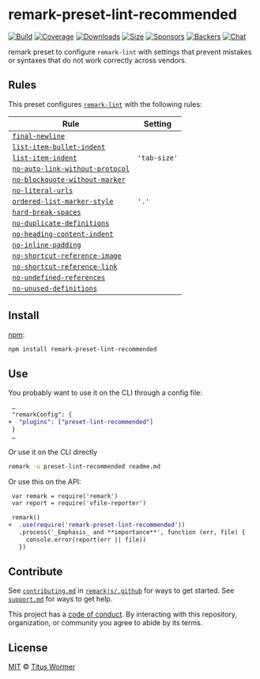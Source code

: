 <!--This file is generated-->

# remark-preset-lint-recommended

[![Build][build-badge]][build]
[![Coverage][coverage-badge]][coverage]
[![Downloads][downloads-badge]][downloads]
[![Size][size-badge]][size]
[![Sponsors][sponsors-badge]][collective]
[![Backers][backers-badge]][collective]
[![Chat][chat-badge]][chat]

remark preset to configure `remark-lint` with settings that prevent
mistakes or syntaxes that do not work correctly across vendors.

## Rules

This preset configures [`remark-lint`](https://github.com/remarkjs/remark-lint) with the following rules:

| Rule | Setting |
| - | - |
| [`final-newline`](https://github.com/remarkjs/remark-lint/tree/master/packages/remark-lint-final-newline) | |
| [`list-item-bullet-indent`](https://github.com/remarkjs/remark-lint/tree/master/packages/remark-lint-list-item-bullet-indent) | |
| [`list-item-indent`](https://github.com/remarkjs/remark-lint/tree/master/packages/remark-lint-list-item-indent) | `'tab-size'` |
| [`no-auto-link-without-protocol`](https://github.com/remarkjs/remark-lint/tree/master/packages/remark-lint-no-auto-link-without-protocol) | |
| [`no-blockquote-without-marker`](https://github.com/remarkjs/remark-lint/tree/master/packages/remark-lint-no-blockquote-without-marker) | |
| [`no-literal-urls`](https://github.com/remarkjs/remark-lint/tree/master/packages/remark-lint-no-literal-urls) | |
| [`ordered-list-marker-style`](https://github.com/remarkjs/remark-lint/tree/master/packages/remark-lint-ordered-list-marker-style) | `'.'` |
| [`hard-break-spaces`](https://github.com/remarkjs/remark-lint/tree/master/packages/remark-lint-hard-break-spaces) | |
| [`no-duplicate-definitions`](https://github.com/remarkjs/remark-lint/tree/master/packages/remark-lint-no-duplicate-definitions) | |
| [`no-heading-content-indent`](https://github.com/remarkjs/remark-lint/tree/master/packages/remark-lint-no-heading-content-indent) | |
| [`no-inline-padding`](https://github.com/remarkjs/remark-lint/tree/master/packages/remark-lint-no-inline-padding) | |
| [`no-shortcut-reference-image`](https://github.com/remarkjs/remark-lint/tree/master/packages/remark-lint-no-shortcut-reference-image) | |
| [`no-shortcut-reference-link`](https://github.com/remarkjs/remark-lint/tree/master/packages/remark-lint-no-shortcut-reference-link) | |
| [`no-undefined-references`](https://github.com/remarkjs/remark-lint/tree/master/packages/remark-lint-no-undefined-references) | |
| [`no-unused-definitions`](https://github.com/remarkjs/remark-lint/tree/master/packages/remark-lint-no-unused-definitions) | |

## Install

[npm][]:

```sh
npm install remark-preset-lint-recommended
```

## Use

You probably want to use it on the CLI through a config file:

```diff
 …
 "remarkConfig": {
+  "plugins": ["preset-lint-recommended"]
 }
 …
```

Or use it on the CLI directly

```sh
remark -u preset-lint-recommended readme.md
```

Or use this on the API:

```diff
 var remark = require('remark')
 var report = require('vfile-reporter')

 remark()
+  .use(require('remark-preset-lint-recommended'))
   .process('_Emphasis_ and **importance**', function (err, file) {
     console.error(report(err || file))
   })
```

## Contribute

See [`contributing.md`][contributing] in [`remarkjs/.github`][health] for ways
to get started.
See [`support.md`][support] for ways to get help.

This project has a [code of conduct][coc].
By interacting with this repository, organization, or community you agree to
abide by its terms.

## License

[MIT][license] © [Titus Wormer][author]

[build-badge]: https://img.shields.io/travis/remarkjs/remark-lint/master.svg

[build]: https://travis-ci.org/remarkjs/remark-lint

[coverage-badge]: https://img.shields.io/codecov/c/github/remarkjs/remark-lint.svg

[coverage]: https://codecov.io/github/remarkjs/remark-lint

[downloads-badge]: https://img.shields.io/npm/dm/remark-preset-lint-recommended.svg

[downloads]: https://www.npmjs.com/package/remark-preset-lint-recommended

[size-badge]: https://img.shields.io/bundlephobia/minzip/remark-preset-lint-recommended.svg

[size]: https://bundlephobia.com/result?p=remark-preset-lint-recommended

[sponsors-badge]: https://opencollective.com/unified/sponsors/badge.svg

[backers-badge]: https://opencollective.com/unified/backers/badge.svg

[collective]: https://opencollective.com/unified

[chat-badge]: https://img.shields.io/badge/chat-spectrum.svg

[chat]: https://spectrum.chat/unified/remark

[npm]: https://docs.npmjs.com/cli/install

[health]: https://github.com/remarkjs/.github

[contributing]: https://github.com/remarkjs/.github/blob/master/contributing.md

[support]: https://github.com/remarkjs/.github/blob/master/support.md

[coc]: https://github.com/remarkjs/.github/blob/master/code-of-conduct.md

[license]: https://github.com/remarkjs/remark-lint/blob/master/license

[author]: https://wooorm.com
